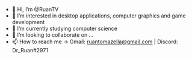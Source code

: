 - 👋 Hi, I’m @RuanTV
- 👀 I’m interested in desktop applications, computer graphics and game development
- 🌱 I’m currently studying computer science
- 💞️ I’m looking to collaborate on ...
- 📫 How to reach me -> Gmail: ruantomazella@gmail.com | Discord: Dr_Ruan#2971

<!---
RuanTV/RuanTV is a ✨ special ✨ repository because its `README.md` (this file) appears on your GitHub profile.
You can click the Preview link to take a look at your changes.
--->
